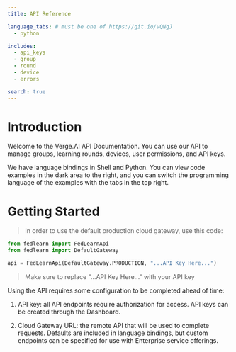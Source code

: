 ```yaml
---
title: API Reference

language_tabs: # must be one of https://git.io/vQNgJ
  - python

includes:
  - api_keys
  - group
  - round
  - device
  - errors

search: true
---
```


# Introduction

Welcome to the Verge.AI API Documentation. You can use our API to manage groups, learning rounds, devices, user permissions, and API keys.

We have language bindings in Shell and Python. You can view code examples in the dark area to the right, and you can switch the programming language of the examples with the tabs in the top right.

# Getting Started

> In order to use the default production cloud gateway, use this code:

```python
from fedlearn import FedLearnApi
from fedlearn import DefaultGateway

api = FedLearnApi(DefaultGateway.PRODUCTION, "...API Key Here...")
```

> Make sure to replace "...API Key Here..." with your API key

Using the API requires some configuration to be completed ahead of time:

1. API key: all API endpoints require authorization for access. API keys can be created through the Dashboard.

2. Cloud Gateway URL: the remote API that will be used to complete requests. Defaults are included in language bindings, but custom endpoints can be specified for use with Enterprise service offerings.
